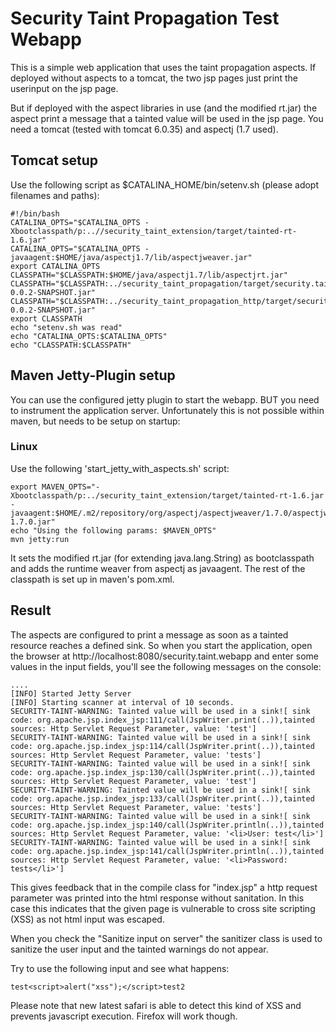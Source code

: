 # Security Taint Propagation Test Webapp

This is a simple web application that uses the taint propagation aspects.
If deployed without aspects to a tomcat, the two jsp pages just print the userinput
on the jsp page.

But if deployed with the aspect libraries in use (and the modified rt.jar) the
aspect print a message that a tainted value will be used in the jsp page.
You need a tomcat (tested with tomcat 6.0.35) and aspectj (1.7 used).

## Tomcat setup

Use the following script as $CATALINA_HOME/bin/setenv.sh (please adopt filenames and paths):
```
#!/bin/bash
CATALINA_OPTS="$CATALINA_OPTS -Xbootclasspath/p:..//security_taint_extension/target/tainted-rt-1.6.jar"
CATALINA_OPTS="$CATALINA_OPTS -javaagent:$HOME/java/aspectj1.7/lib/aspectjweaver.jar"
export CATALINA_OPTS
CLASSPATH="$CLASSPATH:$HOME/java/aspectj1.7/lib/aspectjrt.jar"
CLASSPATH="$CLASSPATH:../security_taint_propagation/target/security.taint.propagation-0.0.2-SNAPSHOT.jar"
CLASSPATH="$CLASSPATH:../security_taint_propagation_http/target/security.taint.propagation.http-0.0.2-SNAPSHOT.jar"
export CLASSPATH
echo "setenv.sh was read"
echo "CATALINA_OPTS:$CATALINA_OPTS"
echo "CLASSPATH:$CLASSPATH"
```

## Maven Jetty-Plugin setup

You can use the configured jetty plugin to start the webapp. BUT you need to instrument
the application server. Unfortunately this is not possible within maven, but needs to
be setup on startup:

### Linux
Use the following 'start_jetty_with_aspects.sh' script:
```
export MAVEN_OPTS="-Xbootclasspath/p:../security_taint_extension/target/tainted-rt-1.6.jar -javaagent:$HOME/.m2/repository/org/aspectj/aspectjweaver/1.7.0/aspectjweaver-1.7.0.jar"
echo "Using the following params: $MAVEN_OPTS"
mvn jetty:run
```
It sets the modified rt.jar (for extending java.lang.String) as bootclasspath
and adds the runtime weaver from aspectj as javaagent. The rest of the classpath
is set up in maven's pom.xml.

## Result
The aspects are configured to print a message as soon as a tainted resource reaches
a defined sink. So when you start the application, open the browser at
http://localhost:8080/security.taint.webapp and enter some values in the input fields,
you'll see the following messages on the console:
```
....
[INFO] Started Jetty Server
[INFO] Starting scanner at interval of 10 seconds.
SECURITY-TAINT-WARNING: Tainted value will be used in a sink![ sink code: org.apache.jsp.index_jsp:111/call(JspWriter.print(..)),tainted sources: Http Servlet Request Parameter, value: 'test']
SECURITY-TAINT-WARNING: Tainted value will be used in a sink![ sink code: org.apache.jsp.index_jsp:114/call(JspWriter.print(..)),tainted sources: Http Servlet Request Parameter, value: 'tests']
SECURITY-TAINT-WARNING: Tainted value will be used in a sink![ sink code: org.apache.jsp.index_jsp:130/call(JspWriter.print(..)),tainted sources: Http Servlet Request Parameter, value: 'test']
SECURITY-TAINT-WARNING: Tainted value will be used in a sink![ sink code: org.apache.jsp.index_jsp:133/call(JspWriter.print(..)),tainted sources: Http Servlet Request Parameter, value: 'tests']
SECURITY-TAINT-WARNING: Tainted value will be used in a sink![ sink code: org.apache.jsp.index_jsp:140/call(JspWriter.println(..)),tainted sources: Http Servlet Request Parameter, value: '<li>User: test</li>']
SECURITY-TAINT-WARNING: Tainted value will be used in a sink![ sink code: org.apache.jsp.index_jsp:141/call(JspWriter.println(..)),tainted sources: Http Servlet Request Parameter, value: '<li>Password: tests</li>']
```
This gives feedback that in the compile class for "index.jsp" a http request parameter was
printed into the html response without sanitation. In this case this indicates that
the given page is vulnerable to cross site scripting (XSS) as not html input was escaped.

When you check the "Sanitize input on server" the sanitizer class is used to sanitize
the user input and the tainted warnings do not appear.

Try to use the following input and see what happens:
```
test<script>alert("xss");</script>test2
```
Please note that new latest safari is able to detect this kind of XSS and prevents
javascript execution. Firefox will work though.
